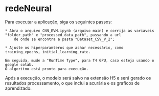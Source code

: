 # redeNeural
Para executar a aplicação, siga os seguintes passos:

	
	* Abra o arquivo CNN_EVM.ipynb (arquivo main) e corrija as variaveis "folder_path" e "processed_data_path", passando a url 
 		de onde se encontra a pasta "Dataset_CSV_V_2";

	* Ajuste os hiperparamteros que achar necessário, como training_epochs, initial_learning_rate.

	Em seguida, mude a "RunTime Type", para T4 GPU, caso esteja usando o google colab.
 	O algoritmo está pronto para execução.

Após a execução, o modelo será salvo na extensão H5 e será gerado os resultados processamento, o que inclui a acurária e os graficos de aprendizado.

	
